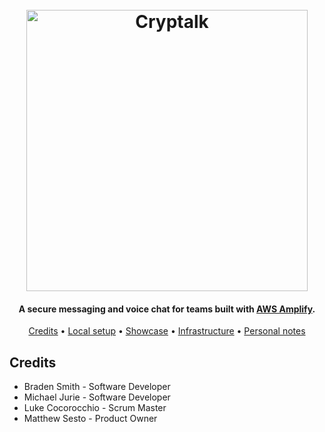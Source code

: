 <h1 align="center">
	<br>
    <img src="https://i.imgur.com/vUI6rcQ.png" alt="Cryptalk" width="450">
    <br>
</h1>

<h4 align="center">A secure messaging and voice chat for teams built with <a href="https://aws.amazon.com/amplify/" target="_blank">AWS Amplify</a>.</h4>

<p align="center">
  <a href="#credits">Credits</a> •
  <a href="#local-setup">Local setup</a> •
  <a href="#showcase">Showcase</a> •
  <a href="#infrastructure">Infrastructure</a> •
  <a href="#personal-notes">Personal notes</a>
</p>

## Credits
- Braden Smith - Software Developer
- Michael Jurie - Software Developer
- Luke Cocorocchio - Scrum Master
- Matthew Sesto - Product Owner
